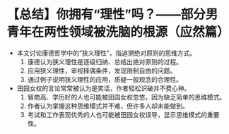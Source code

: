 # 【总结】你拥有“理性”吗？——部分男青年在两性领域被洗脑的根源（应然篇）

-   本文讨论康德哲学中的“狭义理性”，指追溯绝对原则的思维方式。
    1.  康德认为狭义理性是逐级归纳、总结出绝对原则的过程。
    2.  应用狭义理性，审视择偶条件，发现限制自由的问题。
    3.  通过例子说明狭义理性的应用，质疑一般观念的合理性。
-   田园女权的言论常常被认为是笑话，作者轻松识破并不费心神。
    1.  智商高、学历好的人也可能被田园女权忽悠，因为缺乏简单的思维模式。
    2.  作者认为掌握这种思维模式并不难，但许多人却未能做到。
    3.  考试和工作表现优秀的人也可能被田园女权误导，显示思维模式的重要性。